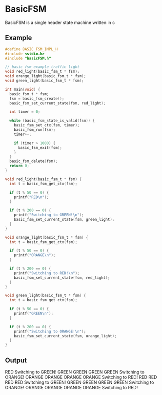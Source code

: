 # BasicFSM
BasicFSM is a single header state machine written in c
## Example
```c
#define BASIC_FSM_IMPL_H
#include <stdio.h>
#include "basicFSM.h"

// basic fsm example traffic light
void red_light(basic_fsm_t * fsm);
void orange_light(basic_fsm_t * fsm);
void green_light(basic_fsm_t * fsm);

int main(void) {
  basic_fsm_t * fsm;
  fsm = basic_fsm_create();
  basic_fsm_set_current_state(fsm, red_light);

  int timer = 0;

  while (basic_fsm_state_is_valid(fsm)) {
    basic_fsm_set_ctx(fsm, timer);
    basic_fsm_run(fsm);
    timer++;

    if (timer > 1000) {
      basic_fsm_exit(fsm);
    }
  }
  basic_fsm_delete(fsm);
  return 0;
}

void red_light(basic_fsm_t * fsm) {
  int t = basic_fsm_get_ctx(fsm);

  if (t % 50 == 0) {
    printf("RED\n");
  }

  if (t % 200 == 0) {
    printf("Switching to GREEN!\n");
    basic_fsm_set_current_state(fsm, green_light);
  }
}

void orange_light(basic_fsm_t * fsm) {
  int t = basic_fsm_get_ctx(fsm);

  if (t % 50 == 0) {
    printf("ORANGE\n");
  }

  if (t % 200 == 0) {
    printf("Switching to RED!\n");
    basic_fsm_set_current_state(fsm, red_light);
  }
}

void green_light(basic_fsm_t * fsm) {
  int t = basic_fsm_get_ctx(fsm);

  if (t % 50 == 0) {
    printf("GREEN\n");
  }

  if (t % 200 == 0) {
    printf("Switching to ORANGE!\n");
    basic_fsm_set_current_state(fsm, orange_light);
  }
}
```
## Output
RED
Switching to GREEN!
GREEN
GREEN
GREEN
GREEN
Switching to ORANGE!
ORANGE
ORANGE
ORANGE
ORANGE
Switching to RED!
RED
RED
RED
RED
Switching to GREEN!
GREEN
GREEN
GREEN
GREEN
Switching to ORANGE!
ORANGE
ORANGE
ORANGE
ORANGE
Switching to RED!
